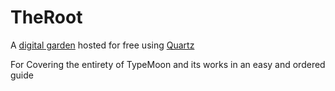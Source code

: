 # TheRoot

A [digital garden](https://jzhao.xyz/posts/networked-thought) hosted for free using [Quartz](https://github.com/jackyzha0/quartz)

For Covering the entirety of TypeMoon and its works in an easy and ordered guide
